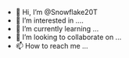 - 👋 Hi, I’m @Snowflake20T
- 👀 I’m interested in ....
- 🌱 I’m currently learning ...
- 💞️ I’m looking to collaborate on ...
- 📫 How to reach me ...

<!---
Snowflake20T/Snowflake20T is a ✨ special ✨ repository because its `README.md` (this file) appears on your GitHub profile.
You can click the Preview link to take a look at your changes.
--->

